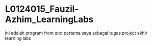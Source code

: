 # L0124015_Fauzil-Azhim_LearningLabs
ini adalah program front end pertama saya sebagai tugas project akhir learning labs
